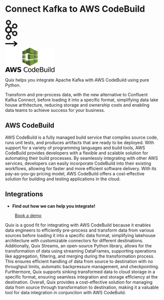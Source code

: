 # Connect Kafka to AWS CodeBuild

<div class="connect-images cards blog-grid-card" markdown>
<div>
<img src="../images/kafka_logo.png" width="40px" />
</div>
<div>
<img src="../images/arrow.svg" width="40px" />
</div>
<div>
<img src="./images/aws-codebuild_1.jpg" />
</div>
</div>

Quix helps you integrate Apache Kafka with AWS CodeBuild using pure Python.

Transform and pre-process data, with the new alternative to Confluent Kafka Connect, before loading it into a specific format, simplifying data lake house arthitecture, reducing storage and ownership costs and enabling data teams to achieve success for your business.

## AWS CodeBuild

AWS CodeBuild is a fully managed build service that compiles source code, runs unit tests, and produces artifacts that are ready to be deployed. With support for a variety of programming languages and build tools, AWS CodeBuild provides developers with a flexible and scalable solution for automating their build processes. By seamlessly integrating with other AWS services, developers can easily incorporate CodeBuild into their existing workflows, allowing for faster and more efficient software delivery. With its pay-as-you-go pricing model, AWS CodeBuild offers a cost-effective solution for building and testing applications in the cloud.

## Integrations

<div class="grid cards" markdown>

- __Find out how we can help you integrate!__

    <a class="md-button md-button--primary" href="https://share.hsforms.com/1iW0TmZzKQMChk0lxd_tGiw4yjw2?__hstc=175542013.2303933fbd746c0ac86d9ccbe9bc9100.1728383268831.1729603416735.1729620918855.31&__hssc=175542013.1.1729620918855&__hsfp=2132701734" target="_blank" style="margin:.5rem;">Book a demo</a>

</div>


Quix is a good fit for integrating with AWS CodeBuild because it enables data engineers to efficiently pre-process and transform data from various sources before loading it into a specific data format, simplifying lakehouse architecture with customizable connectors for different destinations. Additionally, Quix Streams, an open-source Python library, allows for the transformation of data using streaming DataFrames, supporting operations like aggregation, filtering, and merging during the transformation process. This ensures efficient handling of data from source to destination with no throughput limits, automatic backpressure management, and checkpointing. Furthermore, Quix supports sinking transformed data to cloud storage in a specific format, ensuring seamless integration and storage efficiency at the destination. Overall, Quix provides a cost-effective solution for managing data from source through transformation to destination, making it a valuable tool for data integration in conjunction with AWS CodeBuild.


